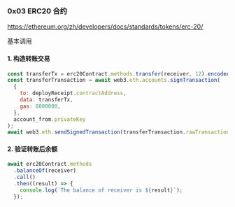 ### 0x03 ERC20 合约

<https://ethereum.org/zh/developers/docs/standards/tokens/erc-20/>

基本调用

#### 1. 构造转账交易

```js
const transferTx = erc20Contract.methods.transfer(receiver, 12).encodeABI();
const transferTransaction = await web3.eth.accounts.signTransaction(
  {
    to: deployReceipt.contractAddress,
    data: transferTx,
    gas: 8000000,
  },
  account_from.privateKey
);
await web3.eth.sendSignedTransaction(transferTransaction.rawTransaction);
```

#### 2. 验证转账后余额

```js
await erc20Contract.methods
  .balanceOf(receiver)
  .call()
  .then((result) => {
    console.log(`The balance of receiver is ${result}`);
  });
```
